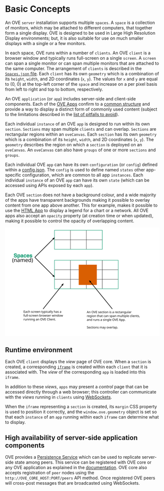 # Basic Concepts

An OVE `server` installation supports multiple `spaces`. A `space` is a collection of monitors, which may be attached to different computers, that together form a single display. OVE is designed to be used in Large High Resolution Display environments; but, it is also suitable for use on much smaller displays with a single or a few monitors.

In each space, OVE runs within a number of `clients`. An OVE `client` is a browser window and typically runs full-screen on a single `screen`. A `screen` can span a single monitor or can span multiple monitors that are attached to the same computer. The arrangement of `clients` is described in the [`Spaces.json` file](SPACES_JSON.md). Each `client` has its own `geometry` which is a combination of its `height`, `width`, and 2D coordinates (`x`, `y`). The values for `x` and `y` are equal to (0, 0) at the top-left corner of the `space` and increase on a per pixel basis from left to right and top to bottom, respectively.

An OVE `application` (or `app`) includes server-side and client-side components. Each of the [OVE Apps](../ove-apps/README.md) confirm to a [common structure](APP_DEVELOPMENT.md) and provide a way to display a distinct form of commonly used content (subject to the limitations described in the [list of pitfalls to avoid](PITFALLS.md)).

Each individual `instance` of an OVE `app` is designed to run within its own `section`. `Sections` may span multiple `clients` and can overlap. `Sections` are rectangular regions within an `oveCanvas`. Each `section` has its own `geometry` which is a combination of its `height`, `width`, and 2D coordinates (`x`, `y`). The `geometry` describes the region on which a `section` is deployed on an `oveCanvas`. An `oveCanvas` can also have `groups` of one or more `sections` and `groups`.

Each individual OVE `app` can have its own `configuration` (or `config`) defined within a [config.json](APP_DEVELOPMENT.md). The `config` is used to define named `states` other app-specific configuration, which are common to all app `instances`. Each individual `instance` of an OVE `app` can have its own `state` (which can be accessed using APIs exposed by each `app`).

Each OVE `section` does not have a background colour, and a wide majority of the apps have transparent backgrounds making it possible to overlay content from one app above another. This for example, makes it possible to use the [HTML App](../ove-apps/packages/ove-app-html/README.md) to display a legend for a chart or a network. All OVE apps also accept an `opacity` property (at creation time or when updated), making it possible to control the opacity of overlapping content.

![](images/concepts.svg)

## Runtime environment

Each OVE `client` displays the *view* page of OVE core. When a `section` is created, a corresponding [`iframe`](https://developer.mozilla.org/en-US/docs/Web/HTML/Element/iframe) is created within each `client` that it is associated with. The *view* of the corresponding `app` is loaded into this `iframe`.

In addition to these *views*, `apps` may present a *control* page that can be accessed directly through a web browser; this controller can communicate with the *views* running in `clients` using [WebSockets](https://developer.mozilla.org/en-US/docs/Web/API/WebSockets_API).

When the `iframe` representing a `section` is created, its `margin` CSS property is used to position it correctly, and the `window.ove.geometry` object is set so that each `instance` of an `app` running within each `iframe` can determine what to display.

## High availability of server-side application components

OVE provides a [Persistence Service](../ove-services/packages/ove-service-persistence-inmemory/README.md) which can be used to replicate server-side state among peers. This service can be registered with OVE core or any OVE application as explained in the [documentation](../ove-services/packages/ove-service-persistence-inmemory/README.md). OVE core also accepts registration of `peer` nodes using the `http://OVE_CORE_HOST:PORT/peers` API method. Once registered OVE peers will cross-post messages that are broadcasted using WebSockets.
